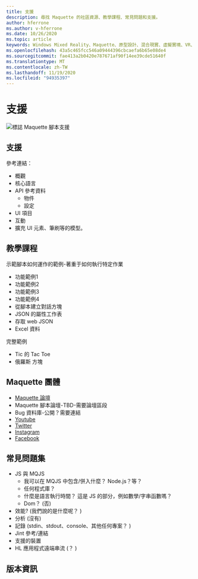 ```yaml
---
title: 支援
description: 尋找 Maquette 的社區資源、教學課程、常見問題和支援。
author: hferrone
ms.author: v-hferrone
ms.date: 10/26/2020
ms.topic: article
keywords: Windows Mixed Reality、Maquette、原型設計、混合現實、虛擬實境、VR、MR、意見反應、意見反應中樞、bug
ms.openlocfilehash: 43a5c465fcc546a09444396cbcaefa6b65e08de4
ms.sourcegitcommit: fae413a2b0420e787671af90f14ee39cde51640f
ms.translationtype: MT
ms.contentlocale: zh-TW
ms.lasthandoff: 11/19/2020
ms.locfileid: "94935397"
---
```

# <a name="support"></a>支援

![標誌](../images/MaquetteIcon.png) Maquette 腳本支援

## <a name="support"></a>支援

參考連結：
* 概觀
* 核心語言
* API 參考資料
  * 物件
  * 設定
* UI 項目
* 互動
* 擴充 UI 元素、筆刷等的模型。

## <a name="tutorials"></a>教學課程

示範腳本如何運作的範例-著重于如何執行特定作業
* 功能範例1
* 功能範例2
* 功能範例3
* 功能範例4
* 從腳本建立對話方塊
* JSON 的屬性工作表
* 存取 web JSON
* Excel 資料

完整範例
* Tic 的 Tac Toe
* 俄羅斯 方塊

## <a name="maquette-community"></a>Maquette 團體

* [Maquette 論壇](https://steamcommunity.com/app/967490/discussions/)
* Maquette 腳本論壇-TBD-需要論壇區段
* Bug 資料庫-公開？需要連結
* [Youtube](https://www.youtube.com/channel/UC3LL920zxSo16CmmmVCntxw)
* [Twitter](https://twitter.com/MadeInMaquette)
* [Instagram](https://www.instagram.com/microsoftmaquette/)
* [Facebook](https://www.facebook.com/MicrosoftMaquette/)

## <a name="faq"></a>常見問題集

* JS 與 MQJS
  * 我可以在 MQJS 中包含/併入什麼？ Node.js？等？
  * 任何程式庫？
  * 什麼是語言執行時間？ 這是 JS 的部分，例如數學/字串函數嗎？
  * Dom？ (否)
* 效能?  (我們說的是什麼呢？ ) 
* 分析 (沒有) 
* 記錄 (stdin、stdout、console、其他任何專案？ ) 
* Jint 參考/連結
* 支援的裝置
* HL 應用程式遠端串流 (？ ) 

## <a name="release-notes"></a>版本資訊


